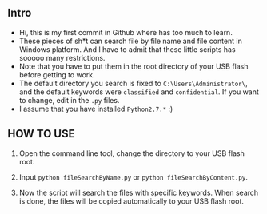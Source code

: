 ## Intro
- Hi, this is my first commit in Github where has too much to learn.
- These pieces of sh*t can search file by file name and file content in Windows platform. And I have to admit that these little scripts has sooooo many restrictions. 
- Note that you have to put them in the root directory of your USB flash before getting to work.
- The default directory you search is fixed to `C:\Users\Administrator\`, and the default keywords were `classified` and `confidential`. If you want to change, edit in the `.py` files.
- I assume that you have installed `Python2.7.*` :)

## HOW TO USE
1. Open the command line tool, change the directory to your USB flash root.

2. Input `python fileSearchByName.py` or `python fileSearchByContent.py`.

3. Now the script will search the files with specific keywords. When search is done, the files will be copied automatically to your USB flash root.
